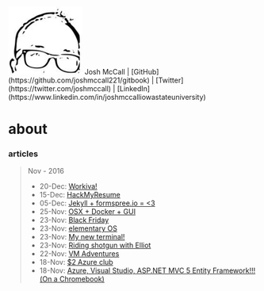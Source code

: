 <img src="images/avatar.png" width="150">
Josh McCall | [GitHub](https://github.com/joshmccall221/gitbook) | [Twitter](https://twitter.com/joshmccall) | [LinkedIn](https://www.linkedin.com/in/joshmccalliowastateuniversity)



# about



### articles
>Nov - 2016
>* 20-Dec: [Workiva!](articles/workiva.md)
>* 15-Dec: [HackMyResume](articles/hackmyresume.md)
>* 05-Dec: [Jekyll + formspree.io = <3](articles/formspree.md)
>* 25-Nov: [OSX + Docker + GUI](articles/docker.md)
>* 23-Nov: [Black Friday](articles/bf.md)
>* 23-Nov: [elementary OS](articles/elementary_os.md)
>* 23-Nov: [My new terminal!](articles/my_new_term.md)
>* 23-Nov: [Riding shotgun with Elliot](articles/riding_shotgun_with_elliot.md)
>* 22-Nov: [VM Adventures](articles/vm_adventures.md)
>* 18-Nov: [$2 Azure club](articles/azure_pricing.md)
>* 18-Nov: [Azure, Visual Studio, ASP.NET MVC 5 Entity Framework!!!(On a Chromebook)](articles/chromebook.md)
